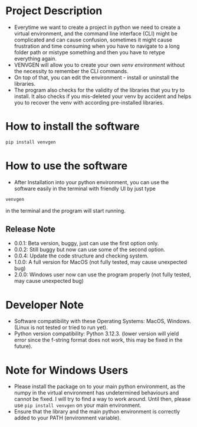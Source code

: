 # Project Description
- Everytime we want to create a project in python we need to create a virtual environment, and the command line interface (CLI) might be complicated and can cause confusion, sometimes it might cause frustration and time consuming when you have to navigate to a long folder path or mistype something and then you have to retype everything again.
- VENVGEN will allow you to create your own <i>venv environment</i> without the necessity to remember the CLI commands.
- On top of that, you can edit the environment - install or uninstall the libraries.
- The program also checks for the validity of the libraries that you try to install. It also checks if you mis-deleted your venv by accident and helps you to recover the venv with according pre-installed libraries.

# How to install the software
```python
pip install venvgen
```

# How to use the software
- After Installation into your python environment, you can use the software easily in the terminal with friendly UI by just type
```python
venvgen
```
in the terminal and the program will start running.


## Release Note
- 0.0.1: Beta version, buggy, just can use the first option only.
- 0.0.2: Still buggy but now can use some of the second option.
- 0.0.4: Update the code structure and checking system.
- 1.0.0: A full version for MacOS (not fully tested, may cause unexpected bug)
- 2.0.0: Windows user now can use the program properly (not fully tested, may cause unexpected bug)

# Developer Note
- Software compatibility with these Operating Systems: MacOS, Windows. (Linux is not tested or tried to run yet).
- Python version compatibility: Python 3.12.3. (lower version will yield error since the f-string format does not work, this may be fixed in the future).

# Note for Windows Users
- Please install the package on to your main python environment, as the numpy in the virtual environment has undetermined behaviours and cannot be fixed. I will try to find a way to work around. Until then, please use `pip install venvgen` on your main environment.
- Ensure that the library and the main python environment is correctly added to your PATH (environment variable).
